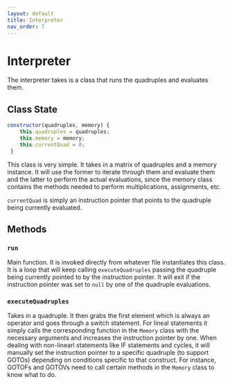 ```yaml
---
layout: default
title: Interpreter
nav_order: 7
---
```


# Interpreter

The interpreter takes is a class that runs the quadruples and evaluates them.

## Class State

```js
constructor(quadruples, memory) {
    this.quadruples = quadruples;
    this.memory = memory;
    this.currentQuad = 0;
 }
```

This class is very simple. It takes in a matrix of quadruples and a memory instance. It will use the former
to iterate through them and evaluate them and the latter to perform the actual evaluations, since the memory class
contains the methods needed to perform multiplications, assignments, etc.

`currentQuad` is simply an instruction pointer that points to the quadruple being currently evaluated.

## Methods

### `run`

Main function. It is invoked directly from whatever file instantiates this class. It is a loop that will keep calling
`executeQuadruples` passing the quadruple being currently pointed to by the instruction pointer. It will exit if the instruction
pointer was set to `null` by one of the quadruple evaluations.

### `executeQuadruples`

Takes in a quadruple. It then grabs the first element which is always an operator and goes through a switch statement. For lineal
statements it simply calls the corresponding function in the `Memory` class with the necessary arguments and increases the
instruction pointer by one. When dealing with non-linearl statements like IF statements and cycles, it will manually
set the instruction pointer to a specific quadruple (to support GOTOs) depending on conditions specific to that construct.
For instance, GOTOFs and GOTOVs need to call certain methods in the `Memory` class to know what to do.
